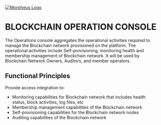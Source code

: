[![Morpheus Logo](https://media.licdn.com/mpr/mpr/shrink_200_200/AAIA_wDGAAAAAQAAAAAAAAv9AAAAJDBhZWVmYmI2LWEwOTAtNGU4Ny1iNjhmLThjMjUxODE4NjcyOQ.png)](http://morpheuslabs.io/)
# BLOCKCHAIN OPERATION CONSOLE
The Operations console aggregates the operational activities required to manage the Blockchain network provisioned on the platform. The operational activities include Self-provisioning, monitoring health and membership management of Blockchain network. It will be used by Blockchain Network Owners, Auditors, and member operators.

## Functional Principles
Provide access integration to:
  - Monitoring capabilities for Blockchain network that includes health status, block activities, log files, etc
  - Membership management capabilities of the Blockchain network
  - Self-provisioning capabilities for the Blockchain network nodes
  - Auditing capabilities of the Blockchain network
